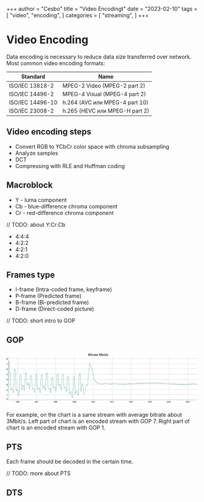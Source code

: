 +++
author = "Cesbo"
title = "Video Encodingt"
date = "2023-02-10"
tags = [
    "video",
    "encoding",
]
categories = [
    "streaming",
]
+++

# Video Encoding

Data encoding is necessary to reduce data size transferred over network. Most common video encoding formats:
<!--more-->
| Standard | Name |
| --- | --- |
| ISO/IEC 13818-2 | MPEG-2 Video (MPEG-2 part 2) |
| ISO/IEC 14496-2 | MPEG-4 Visual (MPEG-4 part 2) |
| ISO/IEC 14496-10 | h.264 (AVC или MPEG-4 part 10) |
| ISO/IEC 23008-2 | h.265 (HEVC или MPEG-H part 2) |

## Video encoding steps

- Convert RGB to YCbCr color space with chroma subsampling
- Analyze samples
- DCT
- Compressing with RLE and Huffman coding

## Macroblock

- Y - luma component
- Cb - blue-difference chroma component
- Cr - red-difference chroma component

// TODO: about Y:Cr:Cb

- 4:4:4
- 4:2:2
- 4:2:1
- 4:2:0

## Frames type

- I-frame (Intra-coded frame, keyframe)
- P-frame (Predicted frame)
- B-frame (Bi-predicted frame)
- D-frame (Direct-coded picture)

// TODO: short intro to GOP

## GOP

![Scan](gop.jpg)

For example, on the chart is a same stream with average bitrate about 3Mbit/s.
Left part of chart is an encoded stream with GOP 7.
Right part of chart is an encoded stream with GOP 1.

## PTS

Each frame should be decoded in the certain time.

// TODO: more about PTS

## DTS
